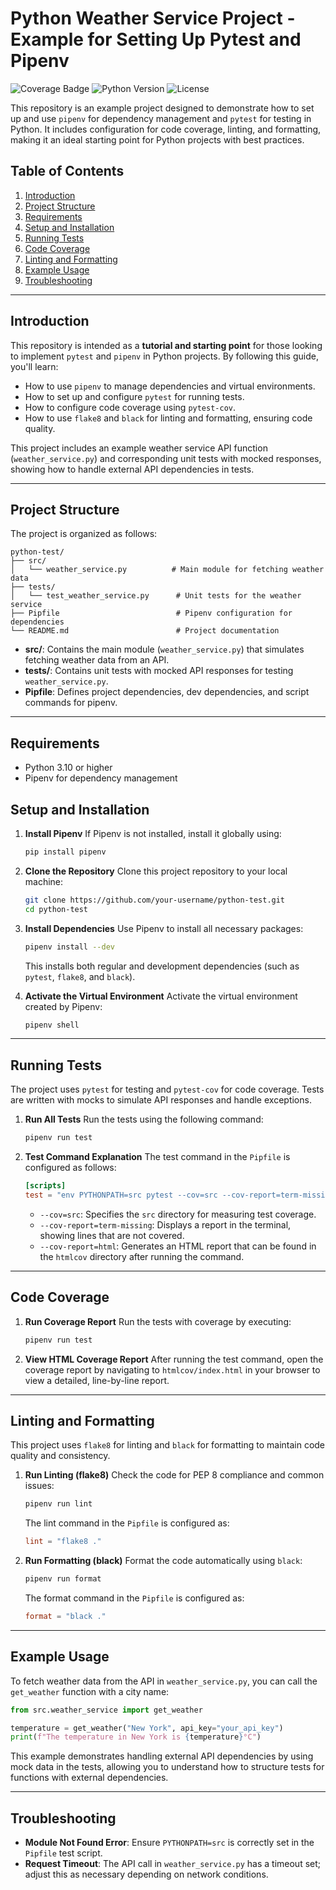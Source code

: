# Python Weather Service Project - Example for Setting Up Pytest and Pipenv

![Coverage Badge](https://img.shields.io/badge/coverage-95%25-brightgreen)
![Python Version](https://img.shields.io/badge/Python-3.10-blue)
![License](https://img.shields.io/badge/License-MIT-green)

This repository is an example project designed to demonstrate how to set up and use `pipenv` for dependency management and `pytest` for testing in Python. It includes configuration for code coverage, linting, and formatting, making it an ideal starting point for Python projects with best practices.

## Table of Contents

1. [Introduction](#introduction)
2. [Project Structure](#project-structure)
3. [Requirements](#requirements)
4. [Setup and Installation](#setup-and-installation)
5. [Running Tests](#running-tests)
6. [Code Coverage](#code-coverage)
7. [Linting and Formatting](#linting-and-formatting)
8. [Example Usage](#example-usage)
9. [Troubleshooting](#troubleshooting)

---

## Introduction

This repository is intended as a **tutorial and starting point** for those looking to implement `pytest` and `pipenv` in Python projects. By following this guide, you'll learn:

- How to use `pipenv` to manage dependencies and virtual environments.
- How to set up and configure `pytest` for running tests.
- How to configure code coverage using `pytest-cov`.
- How to use `flake8` and `black` for linting and formatting, ensuring code quality.

This project includes an example weather service API function (`weather_service.py`) and corresponding unit tests with mocked responses, showing how to handle external API dependencies in tests.

---

## Project Structure

The project is organized as follows:

```plaintext
python-test/
├── src/
│   └── weather_service.py          # Main module for fetching weather data
├── tests/
│   └── test_weather_service.py      # Unit tests for the weather service
├── Pipfile                          # Pipenv configuration for dependencies
└── README.md                        # Project documentation
```

- **src/**: Contains the main module (`weather_service.py`) that simulates fetching weather data from an API.
- **tests/**: Contains unit tests with mocked API responses for testing `weather_service.py`.
- **Pipfile**: Defines project dependencies, dev dependencies, and script commands for pipenv.

---

## Requirements

- Python 3.10 or higher
- Pipenv for dependency management

## Setup and Installation

1. **Install Pipenv**
   If Pipenv is not installed, install it globally using:

   ```bash
   pip install pipenv
   ```

2. **Clone the Repository**
   Clone this project repository to your local machine:

   ```bash
   git clone https://github.com/your-username/python-test.git
   cd python-test
   ```

3. **Install Dependencies**
   Use Pipenv to install all necessary packages:

   ```bash
   pipenv install --dev
   ```

   This installs both regular and development dependencies (such as `pytest`, `flake8`, and `black`).

4. **Activate the Virtual Environment**
   Activate the virtual environment created by Pipenv:
   ```bash
   pipenv shell
   ```

---

## Running Tests

The project uses `pytest` for testing and `pytest-cov` for code coverage. Tests are written with mocks to simulate API responses and handle exceptions.

1. **Run All Tests**
   Run the tests using the following command:

   ```bash
   pipenv run test
   ```

2. **Test Command Explanation**
   The test command in the `Pipfile` is configured as follows:
   ```toml
   [scripts]
   test = "env PYTHONPATH=src pytest --cov=src --cov-report=term-missing --cov-report=html"
   ```
   - `--cov=src`: Specifies the `src` directory for measuring test coverage.
   - `--cov-report=term-missing`: Displays a report in the terminal, showing lines that are not covered.
   - `--cov-report=html`: Generates an HTML report that can be found in the `htmlcov` directory after running the command.

---

## Code Coverage

1. **Run Coverage Report**
   Run the tests with coverage by executing:

   ```bash
   pipenv run test
   ```

2. **View HTML Coverage Report**
   After running the test command, open the coverage report by navigating to `htmlcov/index.html` in your browser to view a detailed, line-by-line report.

---

## Linting and Formatting

This project uses `flake8` for linting and `black` for formatting to maintain code quality and consistency.

1. **Run Linting (flake8)**
   Check the code for PEP 8 compliance and common issues:

   ```bash
   pipenv run lint
   ```

   The lint command in the `Pipfile` is configured as:

   ```toml
   lint = "flake8 ."
   ```

2. **Run Formatting (black)**
   Format the code automatically using `black`:
   ```bash
   pipenv run format
   ```
   The format command in the `Pipfile` is configured as:
   ```toml
   format = "black ."
   ```

---

## Example Usage

To fetch weather data from the API in `weather_service.py`, you can call the `get_weather` function with a city name:

```python
from src.weather_service import get_weather

temperature = get_weather("New York", api_key="your_api_key")
print(f"The temperature in New York is {temperature}°C")
```

This example demonstrates handling external API dependencies by using mock data in the tests, allowing you to understand how to structure tests for functions with external dependencies.

---

## Troubleshooting

- **Module Not Found Error**: Ensure `PYTHONPATH=src` is correctly set in the `Pipfile` test script.
- **Request Timeout**: The API call in `weather_service.py` has a timeout set; adjust this as necessary depending on network conditions.
